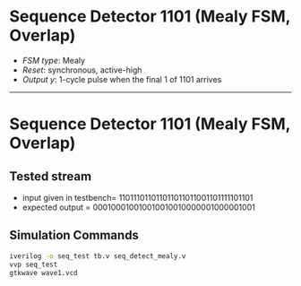 # Sequence Detector 1101 (Mealy FSM, Overlap) 
- *FSM type*: Mealy  
- *Reset*: synchronous, active-high  
- *Output y*: 1-cycle pulse when the final 1 of 1101 arrives  

---



# Sequence Detector 1101 (Mealy FSM, Overlap)

## Tested stream
- input given in testbench=   110111011011011011011001101111101101
- expected output  =                   000100010010010010010000001000001001


## Simulation Commands
```bash
iverilog -o seq_test tb.v seq_detect_mealy.v
vvp seq_test
gtkwave wave1.vcd
